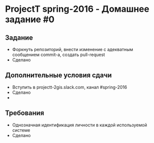 # ProjectT spring-2016 - Домашнее задание #0
## Задание
- Форкнуть репозиторий, внести изменение с адекватным сообщением commit-а, создать pull-request
- Сделано

## Дополнительные условия сдачи
- Вступить в projectt-2gis.slack.com, канал #spring-2016
- Сделано
- 
## Требования
- Однозначная идентификация личности в каждой используемой системе
- Сделано
